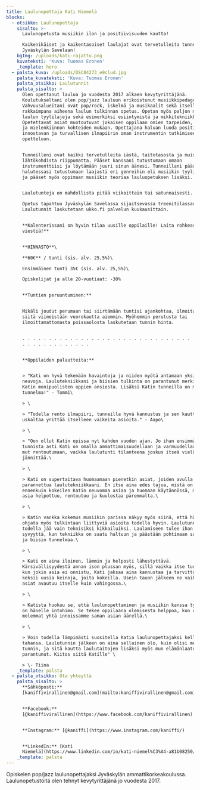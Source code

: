 ```yaml
---
title: Laulunopettaja Kati Niemelä
blocks:
  - otsikko: Laulunopettaja
    sisalto: >-
      Laulunopetusta musiikin ilon ja positiivisuuden kautta!

      Kaikenikäiset ja kaikentasoiset laulajat ovat tervetulleita tunneilleni
      Jyväskylän Savelaan!
    bgImg: /uploads/kati-rajattu.png
    kuvateksti: 'Kuva: Tuomas Eronen'
    _template: hero
  - palsta_kuva: /uploads/DSC04273_e9clud.jpg
    palsta_kuvateksti: 'Kuva: Tuomas Eronen'
    palsta_otsikko: Laulutunnit
    palsta_sisalto: >
      Olen opettanut laulua jo vuodesta 2017 alkaen kevytyrittäjänä.
      Koulutukseltani olen pop/jazz lauluun erikoistunut musiikkipedagogi (AMK).
      Vahvuusalueitani ovat pop/rock, iskelmä ja musikaalit sekä itselleni
      rakkaimpana aiheena laulun tulkinnan opetus. Opetan myös paljon muita
      laulun tyylilajeja sekä esimerkiksi esiintymistä ja mikkitekniikkaa.
      Opetettavat asiat muotoutuvat jokaisen oppilaan omien tarpeiden, toiveiden
      ja mielenkiinnon kohteiden mukaan. Opettajana haluan luoda positiivisen,
      innostavan ja turvallisen ilmapiirin oman instrumentin tutkimiseen ja
      opetteluun.


      Tunneilleni ovat kaikki tervetulleita iästä, taitotasosta ja muista
      lähtökohdista riippumatta. Pääset kanssani tutustumaan omaan
      instrumenttiisi ja löytämään juuri sinun äänesi. Tunneillani pääset myös
      halutessasi tutustumaan laajasti eri genreihin eli musiikin tyylisuuntiin
      ja pääset myös oppimaan musiikin teoriaa lauluopetuksen lisäksi.


      Laulutunteja on mahdollista pitää viikoittain tai satunnaisesti. \

      Opetus tapahtuu Jyväskylän Savelassa sijaitsevassa treenitilassani.
      Laulutunnit laskutetaan ukko.fi palvelun kuukausittain.


      **Kalenterissani on hyvin tilaa uusille oppilaille! Laita rohkeasti
      viestiä!**


      **HINNASTO**\

      **60€** / tunti (sis. alv. 25,5%)\

      Ensimmäinen tunti 35€ (sis. alv. 25,5%)\

      Opiskelijat ja alle 20-vuotiaat: -30%


      **Tuntien peruuntuminen:**


      Mikäli joudut perumaan tai siirtämään tuntisi ajankohtaa, ilmoitathan
      siitä viimeistään vuorokautta aiemmin. Myöhemmin perutusta tai
      ilmoittamattomasta poissaolosta laskutetaan tunnin hinta.


      . . . . . . . . . . . . . . . . . . . . . . . . . . . . . . . . . . . . .
      . . . . . . . . . . . . .


      **Oppilaiden palautteita:**


      > "Kati on hyvä tekemään havaintoja ja niiden myötä antamaan yksilöityjä
      neuvoja. Laulutekniikkani ja biisien tulkinta on parantunut merkittävästi
      Katin monipuolisten oppien ansiosta. Lisäksi Katin tunneilla on mukava
      tunnelma!" - Tommi\

      > \

      > "Todella rento ilmapiiri, tunneilla hyvä kannustus ja sen kautta
      uskaltaa yrittää itselleen vaikeita asioita." - Aapo\

      > \

      > "Oon ollut Katin opissa nyt kahden vuoden ajan. Jo ihan ensimmäisestä
      tunnista asti Kati on omalla ammattimaisuudellaan ja varmuudellaan saanut
      mut rentoutumaan, vaikka laulutunti tilanteena joskus itseä vieläkin
      jännittää.\

      > \

      > Kati on supertaitava huomaamaan pienetkin asiat, joiden avulla saan
      parannettua laulutekniikkaani. En itse aina edes tajua, mistä on kyse,
      ennenkuin kokeilen Katin neuvomaa asiaa ja huomaan käytännössä, miten joku
      asia helpottuu, rentoutuu ja kuulostaa paremmalta.\

      > \

      > Katin vankka kokemus musiikin parissa näkyy myös siinä, että hän osaa
      ohjata myös tulkintaan liittyviä asioita todella hyvin. Laulutunnit eivät
      todella jää vain teknisiksi kikkailuiksi. Laulamiseen tulee ihan erilaista
      syvyyttä, kun tekniikka on saatu haltuun ja päästään pohtimaan sanoituksia
      ja biisin tunnelmaa.\

      > \

      > Kati on aina iloinen, lämmin ja helposti lähestyttävä.
      Kärsivällisyydestä annan ison plussan myös, sillä vaikka itse turhautuisin
      kun jokin asia ei onnistu, Kati jaksaa aina kannustaa ja tarvittaessa
      keksii uusia keinoja, joita kokeilla. Usein tauon jälkeen ne vaikeatkin
      asiat avautuu itselle kuin vahingossa.\

      > \

      > Katista huokuu se, että laulunopettaminen ja musiikin kanssa työskentely
      on hänelle intohimo. Se tekee oppilaana olemisesta helppoa, kun ollaan
      molemmat yhtä innoissamme saman asian äärellä.\

      > \

      > Voin todella lämpimästi suositella Katia laulunopettajaksi kelle
      tahansa. Laulutunnin jälkeen on aina sellainen olo, kuin olisi meditoinut
      tunnin, ja sitä kautta laulutaitojen lisäksi myös mun elämänlaatu on
      parantunut. Kiitos siitä Katille" \

      > \- Tiina
    _template: palsta
  - palsta_otsikko: Ota yhteyttä
    palsta_sisalto: >
      **Sähköposti:**
      [kaniffivirallinen@gmail.com](mailto:kaniffivirallinen@gmail.com)


      **Facebook:**
      [@kaniffivirallinen](https://www.facebook.com/kaniffivirallinen)


      **Instagram:** [@kaniffi](https://www.instagram.com/kaniffi/)


      **LinkedIn:** [Kati
      Niemelä](https://www.linkedin.com/in/kati-niemel%C3%A4-a81b08250/)
    _template: palsta
---
```






















Opiskelen pop/jazz laulunopettajaksi Jyväskylän ammattikorkeakoulussa. Laulunopetustöitä olen tehnyt kevytyrittäjänä jo vuodesta 2017. 
